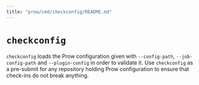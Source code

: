 ```yaml
---
title: "prow/cmd/checkconfig/README.md"
---
```


# `checkconfig`

`checkconfig` loads the Prow configuration given with `--config-path`,
`--job-config-path` and `--plugin-config` in order to validate it.
Use `checkconfig` as a pre-submit for any repository holding Prow
configuration to ensure that check-ins do not break anything.
